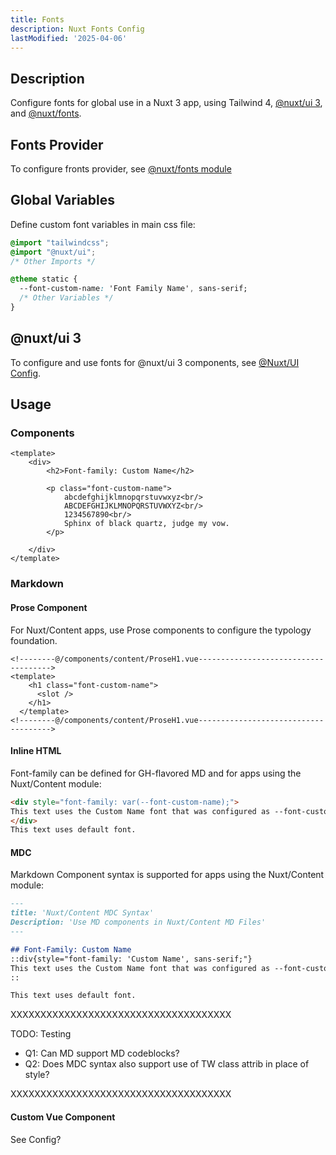 ```yaml
---
title: Fonts
description: Nuxt Fonts Config
lastModified: '2025-04-06'
---
```


## Description

Configure fonts for global use in a Nuxt 3 app, using Tailwind 4, [@nuxt/ui 3](./modules/ui3/index.md), and [@nuxt/fonts](./modules/fonts/index.md).

## Fonts Provider

To configure fronts provider, see [@nuxt/fonts module](./modules/fonts/index.md)

## Global Variables

Define custom font variables in main css file:

```css
@import "tailwindcss";
@import "@nuxt/ui";
/* Other Imports */

@theme static {
  --font-custom-name: 'Font Family Name', sans-serif;
  /* Other Variables */
}
```

## @nuxt/ui 3

To configure and use fonts for @nuxt/ui 3 components, see [@Nuxt/UI Config](./modules/ui3/config.md/).

## Usage

### Components

```vue
<template>
    <div>
        <h2>Font-family: Custom Name</h2>

        <p class="font-custom-name">
            abcdefghijklmnopqrstuvwxyz<br/>
            ABCDEFGHIJKLMNOPQRSTUVWXYZ<br/>
            1234567890<br/>
            Sphinx of black quartz, judge my vow.
        </p>

    </div>
</template>
```

### Markdown

#### Prose Component

For Nuxt/Content apps, use Prose components to configure the typology foundation.

```vue [/components/content/ProseH1.vue]
<!--------@/components/content/ProseH1.vue------------------------------------->
<template>
    <h1 class="font-custom-name">
      <slot />
    </h1>
  </template>
<!--------@/components/content/ProseH1.vue------------------------------------->
```

#### Inline HTML

Font-family can be defined for GH-flavored MD and for apps using the Nuxt/Content module:

```md
<div style="font-family: var(--font-custom-name);">
This text uses the Custom Name font that was configured as --font-custom-name.
</div>
This text uses default font.
```

#### MDC

Markdown Component syntax is supported for apps using the Nuxt/Content module:

```md
---
title: 'Nuxt/Content MDC Syntax'
Description: 'Use MD components in Nuxt/Content MD Files'
---

## Font-Family: Custom Name
::div{style="font-family: 'Custom Name', sans-serif;"}
This text uses the Custom Name font that was configured as --font-custom-name.
::

This text uses default font.
```

XXXXXXXXXXXXXXXXXXXXXXXXXXXXXXXXXXXXX

TODO: Testing

- Q1: Can MD support MD codeblocks?
- Q2: Does MDC syntax also support use of TW class attrib in place of style?

XXXXXXXXXXXXXXXXXXXXXXXXXXXXXXXXXXXXX

#### Custom Vue Component

See Config?

